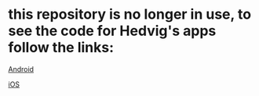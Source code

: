 # this repository is no longer in use, to see the code for Hedvig's apps follow the links:

[Android](https://github.com/HedvigInsurance/android)

[iOS](https://github.com/HedvigInsurance/ugglan)
